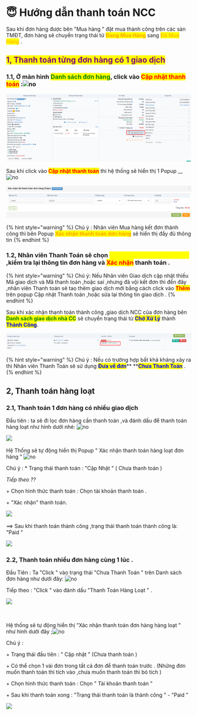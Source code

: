 # 😇 Hướng dẫn thanh toán NCC

Sau khi đơn hàng được bên "Mua hàng " đặt mua  thành công trên các sàn TMĐT, đơn hàng sẽ chuyển trạng thái từ <mark style="color:orange;">**Đang Mua Hàng**</mark> sang <mark style="color:orange;">Đã Mua Hàng</mark> .

&#x20;

## <mark style="color:purple;">**1, Thanh toán từng đơn hàng có 1 giao dịch**</mark>&#x20;

### 1.1, Ở màn hình <mark style="color:green;">**Danh sách đơn hàng**</mark>, click vào <mark style="color:red;">**Cập nhật thanh toán**</mark> :![no](https://naipot.com/cp/static/cp/template/js/plugins/ckeditor/plugins/smiley/images/thumbs\_down.png)

&#x20;

![](../../.gitbook/assets/1655199599408.png)

&#x20;

Sau khi click vào <mark style="color:red;">**Cập nhật thanh toán**</mark> thì hệ thống sẽ hiển thị 1 Popup __ ![no](https://naipot.com/cp/static/cp/template/js/plugins/ckeditor/plugins/smiley/images/thumbs\_down.png)

&#x20;

![](../../.gitbook/assets/1655199804801.png)

&#x20;

{% hint style="warning" %}
Chú ý : Nhân viên Mua hàng kết đơn thành công thì bên Popup <mark style="color:orange;">**Xác nhận thanh toán đơn hàng**</mark>  sẽ hiển thị đầy đủ thông tin&#x20;
{% endhint %}

### &#x20;1.2,  Nhân viên Thanh Toán sẽ chọn <mark style="color:yellow;">**Thêm tài khoản Thanh toán**</mark> ,kiểm tra lại thông tin đơn hàng và <mark style="color:red;">**Xác nhận**</mark> thanh toán .

{% hint style="warning" %}
Chú ý: Nếu Nhân viên Giao dịch cập nhật thiếu Mã giao dịch và Mã thanh toán ,hoặc sai ,nhưng đã vội kết đơn thì đến đây ,nhân viên Thanh toán sẽ taọ thêm  giao dịch mới bằng cách click vào <mark style="color:red;">**Thêm**</mark> trên popup Cập nhật Thanh toán ,hoặc sửa lại thông tin giao dịch .
{% endhint %}

&#x20;



Sau khi xác nhận thanh toán thành công ,giao dịch NCC của đơn hàng bên <mark style="color:green;">**Danh sách giao dịch nhà CC**</mark>  sẽ chuyển trạng thái từ <mark style="color:blue;">**Chờ Xử Lý**</mark> thành <mark style="color:blue;">**Thành Công**</mark>.

&#x20;

![](../../.gitbook/assets/1655200454231.png)

{% hint style="warning" %}
Chú ý : Nếu có trường hợp bất khả kháng xảy ra thì Nhân viên Thanh Toán sẽ sử dụng <mark style="color:blue;">**Đưa về đơn**</mark>**  **<mark style="color:blue;">**Chưa Thanh Toán**</mark> .
{% endhint %}

## 2, Thanh toán hàng loạt

### 2.1, Thanh toán 1 đơn hàng có nhiều giao dịch&#x20;

&#x20;

Đầu tiên : ta sẽ đi lọc đơn hàng cần thanh toán ,và đánh dấu để thanh toán hàng loạt như hình dưới nhé:  ![no](https://naipot.com/cp/static/cp/template/js/plugins/ckeditor/plugins/smiley/images/thumbs\_down.png)

&#x20;

&#x20;

[![](https://image.naipot.com/notebook/2020/5/25/1590402668340194.png)](https://javascript)

&#x20;

&#x20; Hệ Thống sẽ tự động hiển thị Popup " Xác nhận thanh toán hàng loạt đơn hàng " ![no](https://naipot.com/cp/static/cp/template/js/plugins/ckeditor/plugins/smiley/images/thumbs\_down.png)

Chú ý : \* Trạng thái thanh toán : "Cập Nhật " ( Chưa thanh toán )&#x20;

&#x20;

_Tiếp theo ??_

\+ Chọn hình thức thanh toán : Chọn tài khoản thanh toán .

\+ "Xác nhận" thanh toán.

&#x20;

[![](https://image.naipot.com/notebook/2020/5/25/1590402832174192.png)](https://javascript)

&#x20;

\==> Sau khi thanh toán thành công ,trạng thái thanh toán thành công là:  "Paid "

&#x20;

[![](https://image.naipot.com/notebook/2020/5/25/1590403123395193.png)](https://javascript)

&#x20;

&#x20;

### 2.2, Thanh toán nhiều đơn hàng cùng 1 lúc .

&#x20;

Đầu Tiên : Ta "Click " vào trạng thái "Chưa Thanh Toán " trên Danh sách đơn hàng  như dưới đây:  ![no](https://naipot.com/cp/static/cp/template/js/plugins/ckeditor/plugins/smiley/images/thumbs\_down.png)

Tiếp theo : "Click " vào đánh dấu "Thanh Toán Hàng Loạt " .

&#x20;

[![](https://image.naipot.com/notebook/2020/5/25/1590403547056196.png)](https://javascript)

​​​​​​​

Hệ thống sẽ tự động hiển thị "Xác nhận thanh toán đơn hàng hàng loạt " như hình dưới đây ;![no](https://naipot.com/cp/static/cp/template/js/plugins/ckeditor/plugins/smiley/images/thumbs\_down.png)

Chú ý :

\+ Trạng thái đầu tiên : " Cập nhật " (Chưa thanh toán )

\+ Có thể chọn 1 vài đơn trong tất cả đơn để thanh toán trước . (Những đơn muốn thanh toán thì tích vào ,chưa muốn thanh toán thì bỏ tích )

\+  Chọn hình thức thanh toán : Chọn  " Tài khoản thanh toán "

&#x20;\+ Sau khi thanh toán xong : "Trạng thái thanh toán là thành công " - "Paid "&#x20;

&#x20;

&#x20;

[![](https://image.naipot.com/notebook/2020/5/25/1590403743472197.png)](https://javascript)
